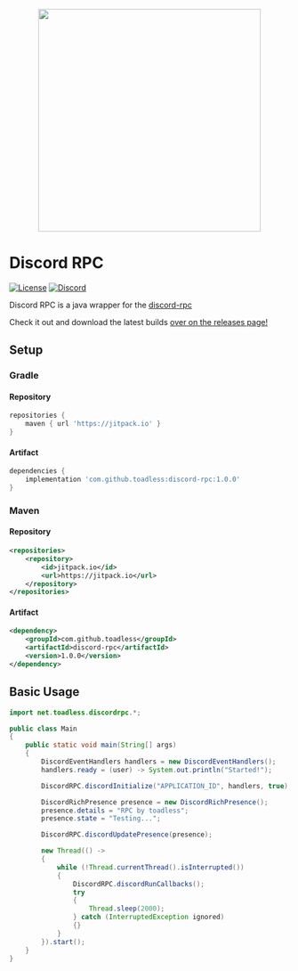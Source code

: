 <p align="center"> 
    <img src="https://i.imgur.com/75G4e1Q.png" width="400">
</p>

[discord-invite]: https://discord.gg/SzQdJPbwrQ

# Discord RPC
[![License](https://img.shields.io/badge/license-MIT-brightgreen.svg)](https://github.com/toadless/discord-rpc/blob/main/LICENSE)
[![Discord](https://discordapp.com/api/guilds/925386927794958348/widget.png)][discord-invite]

Discord RPC is a java wrapper for the [discord-rpc](https://github.com/discord/discord-rpc)

Check it out and download the latest builds [over on the releases page!](https://github.com/toadless/discord-rpc/releases)

## Setup
### Gradle
#### Repository
```groovy
repositories {
    maven { url 'https://jitpack.io' }
}
```
#### Artifact
```groovy
dependencies {
    implementation 'com.github.toadless:discord-rpc:1.0.0'
}
```
### Maven
#### Repository
```xml
<repositories>
    <repository>
        <id>jitpack.io</id>
        <url>https://jitpack.io</url>
    </repository>
</repositories>
```
#### Artifact
```xml
<dependency>
    <groupId>com.github.toadless</groupId>
    <artifactId>discord-rpc</artifactId>
    <version>1.0.0</version>
</dependency>
```

## Basic Usage
```java
import net.toadless.discordrpc.*;

public class Main
{
    public static void main(String[] args)
    {
        DiscordEventHandlers handlers = new DiscordEventHandlers();
        handlers.ready = (user) -> System.out.println("Started!");

        DiscordRPC.discordInitialize("APPLICATION_ID", handlers, true);

        DiscordRichPresence presence = new DiscordRichPresence();
        presence.details = "RPC by toadless";
        presence.state = "Testing...";

        DiscordRPC.discordUpdatePresence(presence);

        new Thread(() ->
        {
            while (!Thread.currentThread().isInterrupted())
            {
                DiscordRPC.discordRunCallbacks();
                try
                {
                    Thread.sleep(2000);
                } catch (InterruptedException ignored)
                {}
            }
        }).start();
    }
}
```